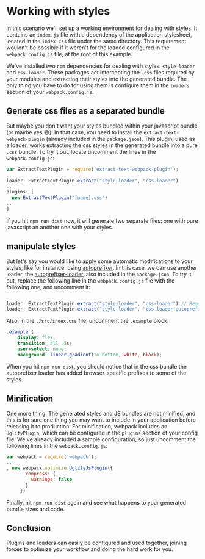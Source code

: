# Working with styles

In this scenario we'll set up a working environment for dealing with styles. It contains an `index.js` file with a dependency of the application stylesheet, located in the `index.css` file under the same directory. This requirement wouldn't be possible if it weren't for the loaded configured in the `webpack.config.js` file, at the root of this example.

We've installed two `npm` dependencies for dealing with styles: `style-loader` and `css-loader`. These packages act intercepting the `.css` files required by your modules and extracting their styles into the generated bundle. The only thing you have to do for using them is configure them in the `loaders` section of your `webpack.config.js`. 

## Generate css files as a separated bundle

But maybe you don't want your styles bundled within your javascript bundle (or maybe yes :smile:). In that case, you need to install the `extract-text-webpack-plugin` (already included in the `package.json`). This plugin, used as a loader, works extracting the css styles in the generated bundle into a pure `.css` bundle. To try it out, locate uncomment the lines in the `webpack.config.js`:

```javascript
var ExtractTextPlugin = require('extract-text-webpack-plugin');
...
loader: ExtractTextPlugin.extract("style-loader", "css-loader")
...
plugins: [
  new ExtractTextPlugin("[name].css")
...
]
```
If you hit `npm run dist` now, it will generate two separate files: one with pure javascript an another one with your styles.

## manipulate styles

But let's say you would like to apply some automatic modifications to your styles, like for instance, using [autoprefixer](https://github.com/postcss/autoprefixer). In this case, we can use another loader, the [autoprefixer-loader](https://github.com/passy/autoprefixer-loader), also included in the `package.json`. To try it out, replace the following line in the `webpack.config.js` file with the following one, and uncomment it:

```javascript

loader: ExtractTextPlugin.extract("style-loader", "css-loader") // Remove this
loader: ExtractTextPlugin.extract("style-loader", "css-loader!autoprefixer-loader?browsers=last 10 version") // Uncomment this
```
Also, in the `./src/index.css` file, uncomment the `.example` block. 
```css
.example {
    display: flex;
    transition: all .5s;
    user-select: none;
    background: linear-gradient(to bottom, white, black);
```

When you hit `npm run dist`, you should notice that in the css bundle the autoprefixer loader has added browser-specific prefixes to some of the styles.

## Minification

One more thing: The generated styles and JS bundles are not minified, and this is for sure one thing you may want to include in your application before releasing it to production. For minification, webpack includes an `UglifyPlugin`, which can be configured in the `plugins` section of your config file. We've already included a sample configuration, so just uncomment the following lines in the `webpack.config.js`:

```javascript
var webpack = require('webpack');
...
, new webpack.optimize.UglifyJsPlugin({
       compress: {
         warnings: false
       }
     })
```

Finally, hit `npm run dist` again and see what happens to your generated bundle sizes and code.

## Conclusion
Plugins and loaders can easily be configured and used together, joining forces to optimize your workflow and doing the hard work for you.
